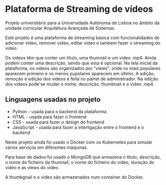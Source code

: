 #  Plataforma de Streaming de vídeos
Projeto universitário para a Universidade Autónoma de Lisboa no âmbito da unidade curricular Arquitétura Avançada de Sistemas.   

Este projeto é uma plataforma de streaming básica com funcionalidades de adicionar video, remover video, editar video e tambem fazer o streaming do video.   

Os videos têm que conter um título, uma thumnail e um video .mp4. Ainda podem conter uma descrição, sendo que esta é opcional.
Na tela inicial da plataforma, os videos são organizados por "views", onde os mais populares aparecem primeiro e os menos pupolares aparecem em último.
A adição, remoção e edição dos videos é feita no painel de administrador.
Na edição dos videos pode'se mudar o nome, descrição, thumbnail e o video .mp4.

## Linguagens usadas no projeto
- Python - usada para o backend da plataforma
- HTML - usada para fazer o frontend
- CSS - usada para fazer o design do frontend
- JavaScript - usada para fazer a interligação entre o frontend e o backend

Neste projeto ainda foi usado o Docker com os Kubernetes para simular vários serviços em diferentes máquinas.  

Para base de dados foi usado o MongoDB que armazena o título, descrição, o nome do ficheiro da thumnail, o nome do ficheiro do video, duração do video e as views do video.  

A thumbgnail e o video são armazenados num container do Docker.  
